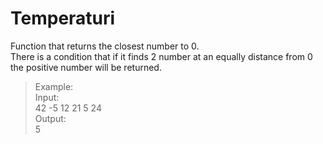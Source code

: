 # Temperaturi

Function that returns the closest number to 0.\
There is a condition that if it finds 2 number at an equally distance from 0 the positive number will be returned.
>Example:\
>Input:\
42 -5 12 21 5 24\
>Output:\
>5

